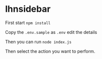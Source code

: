 # lhnsidebar

First start
`npm install`

Copy the `.env.sample` as `.env` edit the details

Then you can run
`node index.js`

Then select the action you want to perform.
